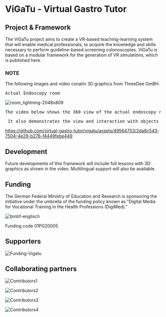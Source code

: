 # ViGaTu - Virtual Gastro Tutor
## Project & Framework
The ViGaTu project aims to create a VR-based teaching-learning system that will enable medical professionals, to acquire the knowledge and skills necessary to perform guideline-based screening colonoscopies. ViGaTu is based on a modular framework for the generation of VR simulations, which is published here.

### NOTE
The following images and video conatin 3D graphics from ThreeDee GmBH.

<pre>Actual Endoscopy room                                                          Endoscopy Room in VR</pre>
![room_lightning-2048x809](https://github.com/virtual-gastro-tutor/vigatu/assets/49564753/1d0870ec-e0d4-4f71-adaa-98dd89feb5c3)


<pre>The video below shows the 360 view of the actual endoscopy room and the endoscopy room in VR.</pre>
<pre> It also demonstrates the view and interaction with objects inside the simulation.</pre>

https://github.com/virtual-gastro-tutor/vigatu/assets/49564753/2da6c543-7504-4e29-b276-f4449febe449

## Development
Future developments of this framework will include full lessons with 3D graphics as shown in the video. Multilingual support will also be available.


## Funding

The German Federal Ministry of Education and Research is sponsoring the initiative under the umbrella of the funding policy known as "Digital Media for Vocational Training in the Health Professions (DigiMed)."

![bmbf-englisch](https://github.com/virtual-gastro-tutor/vigatu/assets/49564753/6e1aacdb-0b76-4a43-bacb-1bbe841d8d5d)

Funding code 01PG20005

## Supporters
![Funding-Vigatu](https://github.com/virtual-gastro-tutor/vigatu/assets/49564753/5743c22c-dc7d-4a16-ae23-ff73d21cd461)



## Collaborating partners

![Contributors1](https://github.com/virtual-gastro-tutor/vigatu/assets/49564753/af50978d-1cb5-475e-80cd-b60bccebca60)

![Contributors2](https://github.com/virtual-gastro-tutor/vigatu/assets/49564753/c69da24c-62cb-45c1-8935-de541e89beee)

![Contributors3](https://github.com/virtual-gastro-tutor/vigatu/assets/49564753/b18bfedd-b190-4100-9182-372aff4c2eed)

![Contributors4](https://github.com/virtual-gastro-tutor/vigatu/assets/49564753/92adcbfc-5c29-4bc9-9bd7-4095bffe3928)
